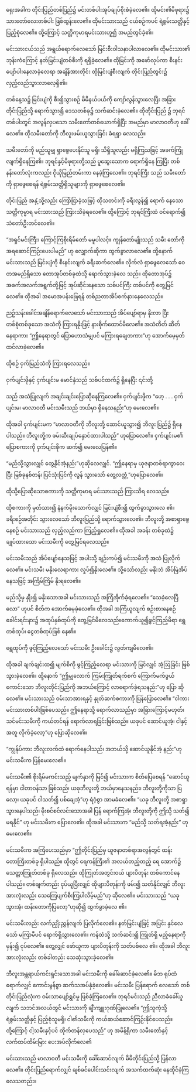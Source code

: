 ရှေးအခါက တိုင်းပြည်တစ်ပြည်၌ မင်းတစ်ပါးအုပ်ချုပ်စိုးစံခဲ့လေ၏။ ထိုမင်း၏မိဖုရား၌ သားတော်လေးတစ်ပါး ဖြစ်ထွန်းလေ၏။ ထိုမင်းသားသည် ငယ်စဉ်ကပင် ရဲစွမ်းသတ္တိနှင့် ပြည့်စုံလေ၏။ ထို့ကြောင့် သတ္တိကုမာရမင်းသားဟူ၍ အမည်တွင်ခဲ့၏။

မင်းသားငယ်သည် အရွယ်ရောက်လေသော် မြင်းစီးဝါသနာပါလာလေ၏။ ထိုမင်းသား၏ ဘုန်းကံကြောင့် နတ်မြင်းပျံတစ်စီးကို ရရှိခဲ့လေ၏။ ထိုမြင်းကို အဖော်လုပ်ကာ စီးနင်းပျော်ပါးနေလာခဲ့လေရာ အချိန်အားတိုင်း ထိုမြင်းပျံစီးလျက် တိုင်းပြည်တွင်း၌ လှည့်လည်သွားလာလေ့ရှိ၏။

တစ်နေ့သ၌ မြင်းပျံကို စီး၍သွားစဉ် မိမိနယ်ပယ်ကို ကျော်လွန်သွားလေပြီး အခြားတိုင်းပြည်သို့ ရောက်သွား၍ ဒေသတစ်ခု၌ သက်ဆင်းခဲ့လေ၏။ ထိုတိုင်းပြည် ၌ ဘုရင်တစ်ပါးတွင် အလွန်လှပသော သမီးတော်တစ်ယောက်ရှိပြီး အမည်မှာ မာလာဝတီဟု ခေါ်လေ၏။ ထိုသမီးတော်ကို ဘီလူးဖမ်းယူသွားခြင်း ခံရရှာ လေသည်။

သမီးတော်ကို မည်သူမျှ ရှာဖွေပေးနိုင်သူ မရှိ၊ သိရှိသူလည်း မရှိကြသဖြင့် အခက်ကြုံလျက်ရှိနေကြ၏။ ဘုရင်နှင့်မိဖုရားတို့သည် ပူဆွေးသောက ရောက်ရှိနေ ကြပြီး တစ်နန်းတော်လုံးကလည်း ငိုယိုမြည်တမ်းကာ နေခဲ့ကြလေ၏။ ဘုရင်ကြီး သည် သမီးတော်ကို ရှာဖွေစေရန် ရဲစွမ်းသတ္တိရှိသူများကို ရှာဖွေစေလေ၏။

တိုင်းပြည် အနှံ့သို့လည်း ကြော်ငြာခဲ့သဖြင့် ထိုသတင်းကို ခရီးလွန်၍ ရောက် နေသော သတ္တိကုမ္မာရ မင်းသားသည် ကြားသိခဲ့ရလေ၏။ ထို့ကြောင့် ဘုရင်ကြီးထံ ဝင်ရောက်၍ သံတော်ဦးတင်လေ၏။

“အရှင်မင်းကြီး၊ ကြောင့်ကြစိုးရိမ်တော် မမူပါလင့်။ ကျွန်တော်မျိုးသည် သမီး တော်ကို အရဆောင်ကြဉ်းပေးပါမည်” ဟု လျှောက်ဆိုကာ ထွက်ခွာလာလေ၏။ ထို့နောက် မင်းသားသည် မြင်းပျံကို စီးနင်းလျက် ခရီးဆက်လေ၏။ လိုက်လံ ရှာဖွေလေသော် ဝေတအမည်ရှိသော တောအုပ်တစ်ခုထဲသို့ ရောက်သွားခဲ့လေ သည်။ ထိုတောအုပ်၌ အခက်အလက်အရွက်တို့ဖြင့် အုပ်ဆိုင်းနေသော သစ်ပင်ကြီး တစ်ပင်ကို တွေ့မြင်လေ၏။ ထိုအခါ အမောအပန်းဖြေရန် တစ်ညတာအိပ်စက်နားနေလေသည်။

ညဉ့်သန်းခေါင်အချိန်ရောက်လေသော် မင်းသားသည် အိပ်ပျော်ရာမှ နိုးလာ ပြီး တစ်စုံတစ်ခုသော အသံကို ကြားရနိုးဖြင့် နားစိုက်ထောင်မိလေ၏။ အသံတိတ် ဆိတ်နေရာကား “ဤနေရာတွင် ပြောဟောသံမျှပင် မကြားရချေတကား”ဟု အောက်မေ့မှတ်ထင်လာခဲ့လေ၏။

ထိုစဉ် ငှက်မြည်သံကို ကြားရလေသည်။

ငှက်ပျင်းဖိုနှင့် ငှက်ပျင်းမ မောင်နှံသည် သစ်ပင်ထက်၌ ရှိနေပြီး ၎င်းတို့

သည် အသံပြုလျက် အချင်းချင်းပြောဆိုနေကြလေ၏။ ငှက်ပျင်းဖိုက “ဟေ့ . . . ငှက်ပျင်းမ၊ မာလာဝတီ မင်းသမီးသည် ဘယ်မှာ ရှိနေသနည်း”ဟု မေးလေ၏။

ထိုအခါ ငှက်ပျင်းမက “မာလာဝတီကို ဘီလူးတို့ ဆောင်ယူသွား၍ ဘီလူး ပြည်၌ ရှိနေပါသည်။ ဘီလူးတို့က ဖမ်းဆီးချုပ်နှောင်ထားပါသည်” ဟုပြောလေ၏။ ငှက်ပျင်းမ၏ ပြောစကားကို ငှက်ပျင်းဖိုက ဆက်၍ မေးလေပြန်၏။

“မည်သို့သွားလျှင် တွေ့နိုင်အံ့နည်း”ဟုဆိုလေလျှင်. “ဤနေရာမှ ယုဇနာတစ်ရာကွာဝေးပြီး မြစ်ခုနစ်တန်၊ ပြင်သုံးပြင်ကို လွန် သွားသော် တွေ့လတ္တံ့”ဟုပြောလေ၏။

ထိုသို့ပြောဆိုသောစကားကို သတ္တိကုမာရ မင်းသားသည် ကြားသိရ လေသည်။

ထိုစကားကို မှတ်သား၍ နံနက်မိုးသောက်လျှင် မြင်းပျံစီး၍ ထွက်ခွာသွားလေ ၏။ ခရီးစဉ်အတိုင်း သွားလေသော် ဘီလူးပြည်သို့ ရောက်သွားလေ၏။ ဘီလူးတို့ အစာရှာဖွေနေစဉ် မင်းသားသည် လှည့်လည်ကာ ကြည့်ရှုလေ၏။ ထိုအခါ အခန်း တစ်ခုထဲ၌ ချုပ်ထားသော မင်းသမီးကို တွေ့မြင်ရလေသည်။

မင်းသမီးသည် အိပ်ပျော်နေသဖြင့် အပါးသို့ ချဉ်းကပ်၍ မင်းသမီးကို အသံ ပြုလိုက်လေ၏။ မင်းသမီး မနိုးလေရာကား လှုပ်၍နိုးလေ၏။ သို့သော်လည်း မနိုးဘဲ အိပ်မြဲအိပ်နေသဖြင့် အကြိမ်ကြိမ် နိုးရလေ၏။

မည်သို့မှ နှိုး၍ မနိုးသောအခါ မင်းသားသည် အကြံအိုက်ခဲ့ရလေ၏။ “သေခဲ့လေပြီလော” ဟုပင် စိတ်က အောက်မေ့ခဲ့လေ၏။ ထိုအခါ အကြံယူလျက် စဉ်းစားနေစဉ် ခေါင်းရင်းနား၌ အထုပ်နှစ်ထုပ်ကို တွေ့မြင်မိလေသည်။ကောက်ယူ၍ဖွင့်ကြည့်မိရာ ရွှေတစ်ထုပ်၊ ငွေတစ်ထုပ်ဖြစ် နေ၏။

ရွှေထုပ်ကို ဖွင့်ကြည့်လေသော် မင်းသမီး ဦးခေါင်း၌ လွတ်ကျမိလေ၏။

ထိုအခါ ချက်ချင်းထ၍ မျက်စိကို ဖွင့်ကြည့်လေရာ မင်းသားကို မြင်လျှင် အံ့ဩခြင်း ဖြစ်သွားခဲ့လေ၏။ ထို့နောက် “ဤမျှလောက် ကြမ်းကြုတ်ရက်စက် ကြောက်မက်ဖွယ် ကောင်းသော ဘီလူးတိုင်းပြည်ကို အဘယ်ကြောင့် လာရောက်ခဲ့ရသနည်း”ဟု ပြော ဆိုလေ၏။ မင်းသားသည် ဝမ်းသာအားရနှင့် နှုတ်ဆက်စကားကို ပြန်ပြောလေ၏။ “ငါကား မင်းသားတစ်ပါးဖြစ်ပေသည်။ ဤနေရာသို့ ရောက်လာသည်မှာ အခြားကြောင့်မဟုတ်၊ သင်မင်းသမီးကို ကယ်တင်ရန် ရောက်လာရခြင်းဖြစ်သည်။ ယခုပင် ဆောင်ယူအံ့၊ ငါနှင့်အတူ လိုက်ခဲ့လော့”ဟု ပြောဆိုလေ၏။

“ကျွန်ုပ်ကား ဘီလူးလက်ထဲ ရောက်နေပါသည်၊ အဘယ်သို့ ဆောင်ယူနိုင်အံ့ နည်း”ဟု မင်းသမီးက ပြန်မေးလေ၏။

မင်းသမီး၏ စိုးရိမ်မကင်းသည့် မျက်နှာကို မြင်၍ မင်းသားက စိတ်ပြေစေရန် “ဆောင်ယူရန်မှာ ငါတာဝန်သာ ဖြစ်သည်၊ ယခုဘီလူးတို့ ဘယ်မှာနေသနည်း၊ ဘီလူးတို့ကိုသာ ပြလော့၊ ယခုပင် ငါသတ်၍ ပစ်ချေအံ့”ဟု ရဲဝံ့စွာ အာမခံလေ၏။ “ယခု ဘီလူးတို့ အစာရှာ သွားနေပါသည်၊ မိုးစင်စင်လင်းသောအခါ ပြန် ရောက်ကြအံ့၊ ဘီလူးတို့ကို ဤသို့ သတ်၍ မရနိုင်” ဟု မင်းသမီးက ပြောလေ၏။ ထိုအခါ မင်းသားက “မည်သို့ သတ်ရအံ့နည်း” ဟု မေးလေ၏။

မင်းသမီးက အကြံပေးသည်မှာ “ဤတိုင်းပြည်မှ ယူဇနာတစ်ရာအလွန်တွင် ထန်းတောကြီးတစ်ခု ရှိပါသည်။ ထိုတွင် ရေကန်ကြီး၏ အလယ်တည့်တည့် ရေ အောက်၌ သေတ္တာကြုတ်တစ်ခု ရှိလေသည်။ ထိုကြုတ်အတွင်းဝယ် ပျားပိတုန်း တစ်ကောင်နေပါသည်။ တစ်ချက်တည်း ငုပ်ယူပြီးလျှင် ထိုပျားပိတုန်းကို ဖမ်း၍ သတ်နိုင်လျှင် ဘီလူးအားလုံးလည်း သေကြေပျက်စီးကြပါလိမ့်မည်”ဟု ဆိုလေ၏။ မင်းသားသည် “ယခု သွားအံ့၊ ထန်းတောကိုပြလော့”ဟုဆို၍ ထွက်ခွာခဲ့လေ ၏။

မင်းသမီးလည်း လက်ညှိုးညွှန်လျက် ပြလိုက်လေ၏။ နတ်မြင်းပျံဖြင့် အပြင်း နှင်လေသော် မကြာမီပင် ရောက်ရှိသွားလေ၏။ ကန်ထဲသို့ သက်ဆင်း၍ ကြုတ်ရှိ မည့်နေရာကို မှန်း၍ ငုပ်လေ၏။ တွေ့လျှင် ဖော်ယူကာ ပျားပိတုန်းကို သတ်ပစ်လေ ၏။ ထိုအခါ ဘီလူးအားလုံးလည်း တစ်ခါတည်း သေဆုံးသွားခဲ့လေ၏။

ဘီလူးအန္တရာယ်ကင်းရှင်းသောအခါ မင်းသမီးကို ခေါ်ဆောင်ခဲ့လေ၏။ မိဘ ရုပ်ထံရောက်လျှင် ကောင်းမွန်စွာ ဆက်သအပ်နှံခဲ့လေ၏။ မင်းသမီး ပြန်ရောက် လေသော် တစ်တိုင်းပြည်လုံးက ဝမ်းသာပျော်ရွှင်မှု ဖြစ်ခဲ့ကြလေ၏။ ဘုရင်မင်းသည် ညီလာခံခေါ်ယူလျက် သဘင်အလယ်တွင် မင်းသားကို ချီးကျူးဂုဏ်ပြုလေ၏။ “ဤသူကဲ့သို့ ရဲစွမ်းသတ္တိနှင့် ပြည့်စုံသူမရှိ၊ ငါ၏သမီးကို ကယ်ဆယ်ဆောင်ကြဉ်းနိုင်ပေသည်။ ထို့ကြောင့် ငါ့သမီးနှင့်ပင် ထိုက်တန်လှပေသည်” ဟု အမိန့်ရှိကာ သမီးတော်နှင့် လက်ထပ်ထိမ်းမြား ပေးအပ်လိုက်လေ၏

မင်းသားသည် မာလာဝတီ မင်းသမီးကို ခေါ်ဆောင်လျက် မိမိတိုင်းပြည်သို့ ပြန်လာလေ၏။ တိုင်းပြည်ရောက်လျှင် ချစ်ခင်ပေါင်းသင်းလျက် အသက်ထက်ဆုံး နေထိုင်ခဲ့ကြလေသတည်း။